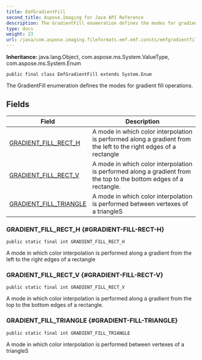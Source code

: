 ```yaml
---
title: EmfGradientFill
second_title: Aspose.Imaging for Java API Reference
description: The GradientFill enumeration defines the modes for gradient fill operations.
type: docs
weight: 23
url: /java/com.aspose.imaging.fileformats.emf.emf.consts/emfgradientfill/
---
```

**Inheritance:**
java.lang.Object, com.aspose.ms.System.ValueType, com.aspose.ms.System.Enum
```
public final class EmfGradientFill extends System.Enum
```

The GradientFill enumeration defines the modes for gradient fill operations.
## Fields

| Field | Description |
| --- | --- |
| [GRADIENT_FILL_RECT_H](#GRADIENT-FILL-RECT-H) | A mode in which color interpolation is performed along a gradient from the left to the right edges of a rectangle |
| [GRADIENT_FILL_RECT_V](#GRADIENT-FILL-RECT-V) | A mode in which color interpolation is performed along a gradient from the top to the bottom edges of a rectangle. |
| [GRADIENT_FILL_TRIANGLE](#GRADIENT-FILL-TRIANGLE) | A mode in which color interpolation is performed between vertexes of a triangleS |
### GRADIENT_FILL_RECT_H {#GRADIENT-FILL-RECT-H}
```
public static final int GRADIENT_FILL_RECT_H
```


A mode in which color interpolation is performed along a gradient from the left to the right edges of a rectangle

### GRADIENT_FILL_RECT_V {#GRADIENT-FILL-RECT-V}
```
public static final int GRADIENT_FILL_RECT_V
```


A mode in which color interpolation is performed along a gradient from the top to the bottom edges of a rectangle.

### GRADIENT_FILL_TRIANGLE {#GRADIENT-FILL-TRIANGLE}
```
public static final int GRADIENT_FILL_TRIANGLE
```


A mode in which color interpolation is performed between vertexes of a triangleS

